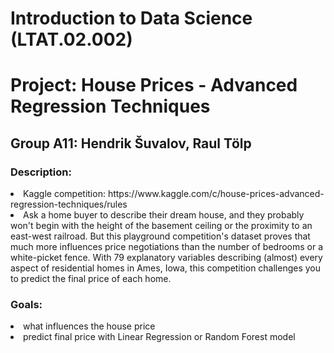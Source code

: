 # Introduction to Data Science (LTAT.02.002)
# Project: House Prices - Advanced Regression Techniques
## Group A11: Hendrik Šuvalov, Raul Tölp

### Description:

<li>Kaggle competition: https://www.kaggle.com/c/house-prices-advanced-regression-techniques/rules

<li>Ask a home buyer to describe their dream house, and they probably won't begin with the height of the basement ceiling or the proximity to an east-west railroad. But this playground competition's dataset proves that much more influences price negotiations than the number of bedrooms or a white-picket fence. With 79 explanatory variables describing (almost) every aspect of residential homes in Ames, Iowa, this competition challenges you to predict the final price of each home.

### Goals:
<li>what influences the house price
<li>predict final price with Linear Regression or Random Forest model
